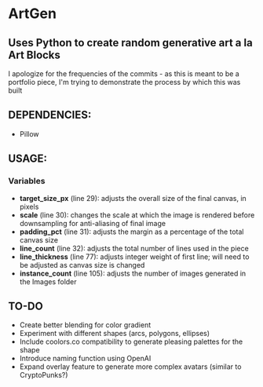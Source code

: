# ArtGen
## Uses Python to create random generative art a la Art Blocks 

I apologize for the frequencies of the commits - as this is meant to be a portfolio piece, I'm trying to demonstrate the process by which this was built

## DEPENDENCIES:
- Pillow

## USAGE:
### Variables
- **target_size_px** (line 29): adjusts the overall size of the final canvas, in pixels
- **scale** (line 30): changes the scale at which the image is rendered before downsampling for anti-aliasing of final image
- **padding_pct** (line 31): adjusts the margin as a percentage of the total canvas size
- **line_count** (line 32): adjusts the total number of lines used in the piece
- **line_thickness** (line 77): adjusts integer weight of first line; will need to be adjusted as canvas size is changed
- **instance_count** (line 105): adjusts the number of images generated in the Images folder

## TO-DO
- Create better blending for color gradient
- Experiment with different shapes (arcs, polygons, ellipses)
- Include coolors.co compatibility to generate pleasing palettes for the shape
- Introduce naming function using OpenAI
- Expand overlay feature to generate more complex avatars (similar to CryptoPunks?)
